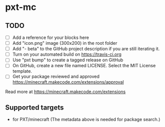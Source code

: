 # pxt-mc



## TODO

- [ ] Add a reference for your blocks here
- [ ] Add "icon.png" image (300x200) in the root folder
- [ ] Add "- beta" to the GitHub project description if you are still iterating it.
- [ ] Turn on your automated build on https://travis-ci.org
- [ ] Use "pxt bump" to create a tagged release on GitHub
- [ ] On GitHub, create a new file named LICENSE. Select the MIT License template.
- [ ] Get your package reviewed and approved https://minecraft.makecode.com/extensions/approval

Read more at https://minecraft.makecode.com/extensions

## Supported targets

* for PXT/minecraft
(The metadata above is needed for package search.)

